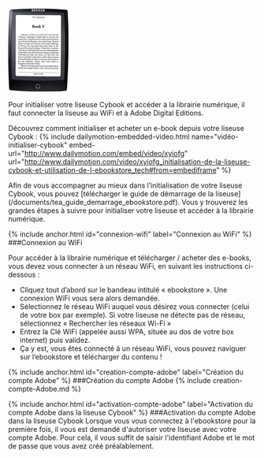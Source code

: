 ![](/images/support-liseuse-7.jpg)

Pour initialiser votre liseuse Cybook et accéder à la librairie numérique, il faut connecter la liseuse au WiFi et à Adobe Digital Editions.

Découvrez comment initialiser et acheter un e-book depuis votre liseuse Cybook :
{% include dailymotion-embedded-video.html name="vidéo-initialiser-cybook" embed-url="http://www.dailymotion.com/embed/video/xyiofg" url="http://www.dailymotion.com/video/xyiofg_initialisation-de-la-liseuse-cybook-et-utilisation-de-l-ebookstore_tech#from=embediframe" %}

<p class="protip">Afin de vous accompagner au mieux dans l’initialisation de votre liseuse Cybook, vous pouvez [télécharger le guide de démarrage de la liseuse](/documents/tea_guide_demarrage_ebookstore.pdf). Vous y trouverez les grandes étapes à suivre pour initialiser votre liseuse et accéder à la librairie numérique.</p>

{% include anchor.html id="connexion-wifi" label="Connexion au WiFi" %}
###Connexion au WiFi

Pour accéder à la librairie numérique et télécharger / acheter des e-books, vous devez vous connecter à un réseau WiFi, en suivant les instructions ci-dessous :

- Cliquez tout d’abord sur le bandeau intitulé « ebookstore ». Une connexion WiFi vous sera alors demandée.
- Sélectionnez le réseau WiFi auquel vous désirez vous connecter (celui de votre box par exemple). Si votre liseuse ne détecte pas de réseau, sélectionnez « Rechercher les réseaux Wi-Fi »
- Entrez la Clé WiFi (appelée aussi WPA, située au dos de votre box internet) puis validez.
- Ça y est, vous êtes connecté à un réseau WiFi, vous pouvez naviguer sur l’ebookstore et télécharger du contenu !

{% include anchor.html id="creation-compte-adobe" label="Création du compte Adobe" %}
###Création du compte Adobe
{% include creation-compte-Adobe.md %}

{% include anchor.html id="activation-compte-adobe" label="Activation du compte Adobe dans la liseuse Cybook" %}
###Activation du compte Adobe dans la liseuse Cybook
Lorsque vous vous connectez à l'ebookstore pour la première fois, il vous est demandé d'autoriser votre liseuse avec votre compte Adobe.
Pour cela, il vous suffit de saisir l'identifiant Adobe et le mot de passe que vous avez créé préalablement.